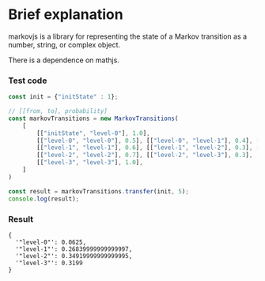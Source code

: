 # Brief explanation

markovjs is a library for representing the state of a Markov transition as a number, string, or complex object.

There is a dependence on mathjs.

### Test code
```typescript
const init = {"initState" : 1};

// [[from, to], probability]
const markovTransitions = new MarkovTransitions(
    [
        [["initState", "level-0"], 1.0],
        [["level-0", "level-0"], 0.5], [["level-0", "level-1"], 0.4], [["level-0", "level-2"], 0.1],
        [["level-1", "level-1"], 0.6], [["level-1", "level-2"], 0.3], [["level-1", "level-3"], 0.1],
        [["level-2", "level-2"], 0.7], [["level-2", "level-3"], 0.3],
        [["level-3", "level-3"], 1.0],
    ]
)

const result = markovTransitions.transfer(init, 5);
console.log(result);
```

### Result
```
{
  '"level-0"': 0.0625,
  '"level-1"': 0.26839999999999997,
  '"level-2"': 0.34919999999999995,
  '"level-3"': 0.3199
}
```
